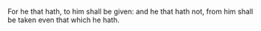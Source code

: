 For he that hath, to him shall be given: and he that hath not, from him shall be taken even that which he hath.
